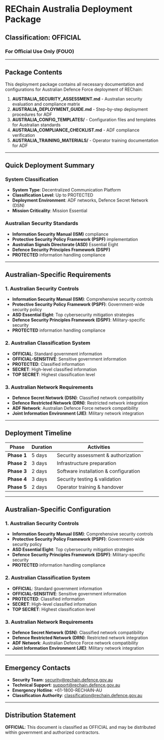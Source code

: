# REChain Australia Deployment Package
## Classification: OFFICIAL
### For Official Use Only (FOUO)

---

## Package Contents
This deployment package contains all necessary documentation and configurations for Australian Defence Force deployment of REChain:

1. **AUSTRALIA_SECURITY_ASSESSMENT.md** - Australian security evaluation and compliance matrix
2. **AUSTRALIA_DEPLOYMENT_GUIDE.md** - Step-by-step deployment procedures for ADF
3. **AUSTRALIA_CONFIG_TEMPLATES/** - Configuration files and templates for Australian standards
4. **AUSTRALIA_COMPLIANCE_CHECKLIST.md** - ADF compliance verification
5. **AUSTRALIA_TRAINING_MATERIALS/** - Operator training documentation for ADF

---

## Quick Deployment Summary

### System Classification
- **System Type**: Decentralized Communication Platform
- **Classification Level**: Up to PROTECTED
- **Deployment Environment**: ADF networks, Defence Secret Network (DSN)
- **Mission Criticality**: Mission Essential

### Australian Security Standards
- **Information Security Manual (ISM)** compliance
- **Protective Security Policy Framework (PSPF)** implementation
- **Australian Signals Directorate (ASD)** Essential Eight
- **Defence Security Principles Framework (DSPF)**
- **PROTECTED** information handling compliance

---

## Australian-Specific Requirements

### 1. Australian Security Controls
- **Information Security Manual (ISM)**: Comprehensive security controls
- **Protective Security Policy Framework (PSPF)**: Government-wide security policy
- **ASD Essential Eight**: Top cybersecurity mitigation strategies
- **Defence Security Principles Framework (DSPF)**: Military-specific security
- **PROTECTED** information handling compliance

### 2. Australian Classification System
- **OFFICIAL**: Standard government information
- **OFFICIAL-SENSITIVE**: Sensitive government information
- **PROTECTED**: Classified information
- **SECRET**: High-level classified information
- **TOP SECRET**: Highest classification level

### 3. Australian Network Requirements
- **Defence Secret Network (DSN)**: Classified network compatibility
- **Defence Restricted Network (DRN)**: Restricted network integration
- **ADF Network**: Australian Defence Force network compatibility
- **Joint Information Environment (JIE)**: Military network integration

---

## Deployment Timeline
| Phase | Duration | Activities |
|-------|----------|------------|
| **Phase 1** | 5 days | Security assessment & authorization |
| **Phase 2** | 3 days | Infrastructure preparation |
| **Phase 3** | 2 days | Software installation & configuration |
| **Phase 4** | 3 days | Security testing & validation |
| **Phase 5** | 2 days | Operator training & handover |

---

## Australian-Specific Configuration

### 1. Australian Security Controls
- **Information Security Manual (ISM)**: Comprehensive security controls
- **Protective Security Policy Framework (PSPF)**: Government-wide security policy
- **ASD Essential Eight**: Top cybersecurity mitigation strategies
- **Defence Security Principles Framework (DSPF)**: Military-specific security
- **PROTECTED** information handling compliance

### 2. Australian Classification System
- **OFFICIAL**: Standard government information
- **OFFICIAL-SENSITIVE**: Sensitive government information
- **PROTECTED**: Classified information
- **SECRET**: High-level classified information
- **TOP SECRET**: Highest classification level

### 3. Australian Network Requirements
- **Defence Secret Network (DSN)**: Classified network compatibility
- **Defence Restricted Network (DRN)**: Restricted network integration
- **ADF Network**: Australian Defence Force network compatibility
- **Joint Information Environment (JIE)**: Military network integration

---

## Emergency Contacts
- **Security Team**: security@rechain.defence.gov.au
- **Technical Support**: support@rechain.defence.gov.au
- **Emergency Hotline**: +61-1800-RECHAIN-AU
- **Classification Authority**: classification@rechain.defence.gov.au

---

## Distribution Statement
**OFFICIAL**: This document is classified as OFFICIAL and may be distributed within government and authorized contractors.
